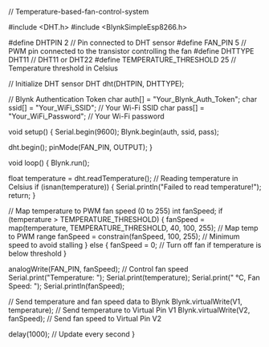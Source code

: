 // Temperature-based-fan-control-system


#include <DHT.h>
#include <BlynkSimpleEsp8266.h>

#define DHTPIN 2           // Pin connected to DHT sensor
#define FAN_PIN 5          // PWM pin connected to the transistor controlling the fan
#define DHTTYPE DHT11      // DHT11 or DHT22
#define TEMPERATURE_THRESHOLD 25  // Temperature threshold in Celsius

// Initialize DHT sensor
DHT dht(DHTPIN, DHTTYPE);

// Blynk Authentication Token
char auth[] = "Your_Blynk_Auth_Token";
char ssid[] = "Your_WiFi_SSID";      // Your Wi-Fi SSID
char pass[] = "Your_WiFi_Password";   // Your Wi-Fi password

void setup() {
  Serial.begin(9600);
  Blynk.begin(auth, ssid, pass);

  dht.begin();
  pinMode(FAN_PIN, OUTPUT);
}

void loop() {
  Blynk.run();

  float temperature = dht.readTemperature(); // Reading temperature in Celsius
  if (isnan(temperature)) {
    Serial.println("Failed to read temperature!");
    return;
  }

  // Map temperature to PWM fan speed (0 to 255)
  int fanSpeed;
  if (temperature > TEMPERATURE_THRESHOLD) {
    fanSpeed = map(temperature, TEMPERATURE_THRESHOLD, 40, 100, 255); // Map temp to PWM range
    fanSpeed = constrain(fanSpeed, 100, 255); // Minimum speed to avoid stalling
  } else {
    fanSpeed = 0; // Turn off fan if temperature is below threshold
  }

  analogWrite(FAN_PIN, fanSpeed);  // Control fan speed
  Serial.print("Temperature: ");
  Serial.print(temperature);
  Serial.print(" °C, Fan Speed: ");
  Serial.println(fanSpeed);

  // Send temperature and fan speed data to Blynk
  Blynk.virtualWrite(V1, temperature);   // Send temperature to Virtual Pin V1
  Blynk.virtualWrite(V2, fanSpeed);      // Send fan speed to Virtual Pin V2

  delay(1000); // Update every second
}
